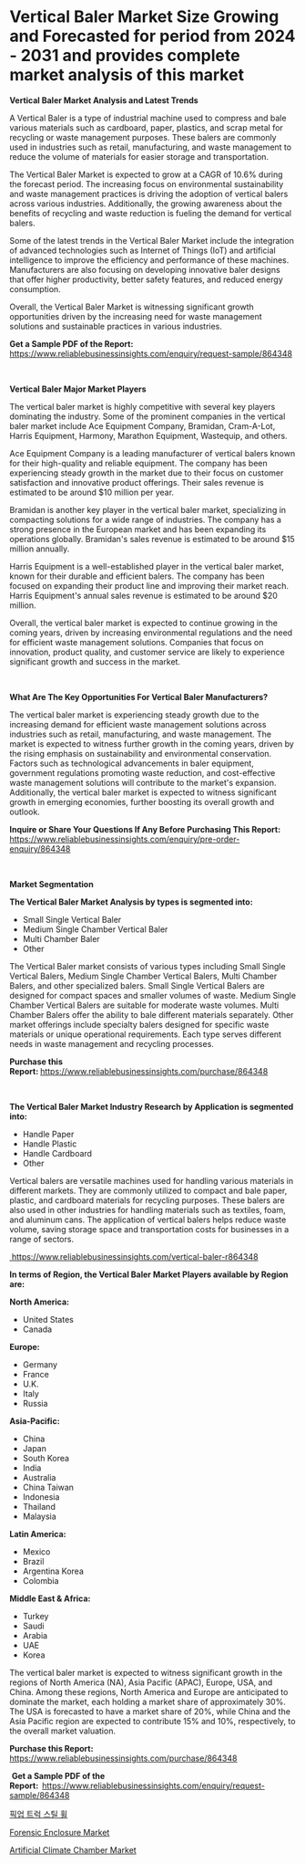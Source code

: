 <p><h1>Vertical Baler Market Size Growing and Forecasted for period from 2024 - 2031 and provides complete market analysis of this market</h1></p><p><strong>Vertical Baler Market Analysis and Latest Trends</strong></p>
<p><p>A Vertical Baler is a type of industrial machine used to compress and bale various materials such as cardboard, paper, plastics, and scrap metal for recycling or waste management purposes. These balers are commonly used in industries such as retail, manufacturing, and waste management to reduce the volume of materials for easier storage and transportation.</p><p>The Vertical Baler Market is expected to grow at a CAGR of 10.6% during the forecast period. The increasing focus on environmental sustainability and waste management practices is driving the adoption of vertical balers across various industries. Additionally, the growing awareness about the benefits of recycling and waste reduction is fueling the demand for vertical balers.</p><p>Some of the latest trends in the Vertical Baler Market include the integration of advanced technologies such as Internet of Things (IoT) and artificial intelligence to improve the efficiency and performance of these machines. Manufacturers are also focusing on developing innovative baler designs that offer higher productivity, better safety features, and reduced energy consumption.</p><p>Overall, the Vertical Baler Market is witnessing significant growth opportunities driven by the increasing need for waste management solutions and sustainable practices in various industries.</p></p>
<p><strong>Get a Sample PDF of the Report:&nbsp;</strong> <a href="https://www.reliablebusinessinsights.com/enquiry/request-sample/864348">https://www.reliablebusinessinsights.com/enquiry/request-sample/864348</a></p>
<p>&nbsp;</p>
<p><strong>Vertical Baler Major Market Players</strong></p>
<p><p>The vertical baler market is highly competitive with several key players dominating the industry. Some of the prominent companies in the vertical baler market include Ace Equipment Company, Bramidan, Cram-A-Lot, Harris Equipment, Harmony, Marathon Equipment, Wastequip, and others.</p><p>Ace Equipment Company is a leading manufacturer of vertical balers known for their high-quality and reliable equipment. The company has been experiencing steady growth in the market due to their focus on customer satisfaction and innovative product offerings. Their sales revenue is estimated to be around $10 million per year.</p><p>Bramidan is another key player in the vertical baler market, specializing in compacting solutions for a wide range of industries. The company has a strong presence in the European market and has been expanding its operations globally. Bramidan's sales revenue is estimated to be around $15 million annually.</p><p>Harris Equipment is a well-established player in the vertical baler market, known for their durable and efficient balers. The company has been focused on expanding their product line and improving their market reach. Harris Equipment's annual sales revenue is estimated to be around $20 million.</p><p>Overall, the vertical baler market is expected to continue growing in the coming years, driven by increasing environmental regulations and the need for efficient waste management solutions. Companies that focus on innovation, product quality, and customer service are likely to experience significant growth and success in the market.</p></p>
<p>&nbsp;</p>
<p><strong>What Are The Key Opportunities For Vertical Baler Manufacturers?</strong></p>
<p><p>The vertical baler market is experiencing steady growth due to the increasing demand for efficient waste management solutions across industries such as retail, manufacturing, and waste management. The market is expected to witness further growth in the coming years, driven by the rising emphasis on sustainability and environmental conservation. Factors such as technological advancements in baler equipment, government regulations promoting waste reduction, and cost-effective waste management solutions will contribute to the market's expansion. Additionally, the vertical baler market is expected to witness significant growth in emerging economies, further boosting its overall growth and outlook.</p></p>
<p><strong>Inquire or Share Your Questions If Any Before Purchasing This Report:</strong> <a href="https://www.reliablebusinessinsights.com/enquiry/pre-order-enquiry/864348">https://www.reliablebusinessinsights.com/enquiry/pre-order-enquiry/864348</a></p>
<p>&nbsp;</p>
<p><strong>Market Segmentation</strong></p>
<p><strong>The Vertical Baler Market Analysis by types is segmented into:</strong></p>
<p><ul><li>Small Single Vertical Baler</li><li>Medium Single Chamber Vertical Baler</li><li>Multi Chamber Baler</li><li>Other</li></ul></p>
<p><p>The Vertical Baler market consists of various types including Small Single Vertical Balers, Medium Single Chamber Vertical Balers, Multi Chamber Balers, and other specialized balers. Small Single Vertical Balers are designed for compact spaces and smaller volumes of waste. Medium Single Chamber Vertical Balers are suitable for moderate waste volumes. Multi Chamber Balers offer the ability to bale different materials separately. Other market offerings include specialty balers designed for specific waste materials or unique operational requirements. Each type serves different needs in waste management and recycling processes.</p></p>
<p><strong>Purchase this Report:&nbsp;</strong><a href="https://www.reliablebusinessinsights.com/purchase/864348">https://www.reliablebusinessinsights.com/purchase/864348</a></p>
<p>&nbsp;</p>
<p><strong>The Vertical Baler Market Industry Research by Application is segmented into:</strong></p>
<p><ul><li>Handle Paper</li><li>Handle Plastic</li><li>Handle Cardboard</li><li>Other</li></ul></p>
<p><p>Vertical balers are versatile machines used for handling various materials in different markets. They are commonly utilized to compact and bale paper, plastic, and cardboard materials for recycling purposes. These balers are also used in other industries for handling materials such as textiles, foam, and aluminum cans. The application of vertical balers helps reduce waste volume, saving storage space and transportation costs for businesses in a range of sectors.</p></p>
<p><a href="https://www.reliablebusinessinsights.com/vertical-baler-r864348">&nbsp;https://www.reliablebusinessinsights.com/vertical-baler-r864348</a></p>
<p><strong>In terms of Region, the Vertical Baler Market Players available by Region are:</strong></p>
<p>
    <p> <strong> North America: </strong>
        <ul>
            <li>United States</li>
            <li>Canada</li>
        </ul>
        </p> 
    <p> <strong> Europe: </strong>
        <ul>
            <li>Germany</li>
            <li>France</li>
            <li>U.K.</li>
            <li>Italy</li>
            <li>Russia</li>
        </ul>
        </p> 
    <p> <strong> Asia-Pacific: </strong>
        <ul>
            <li>China</li>
            <li>Japan</li>
            <li>South Korea</li>
            <li>India</li>
            <li>Australia</li>
            <li>China Taiwan</li>
            <li>Indonesia</li>
            <li>Thailand</li>
            <li>Malaysia</li>
        </ul>
        </p> 
    <p> <strong> Latin America: </strong>
        <ul>
            <li>Mexico</li>
            <li>Brazil</li>
            <li>Argentina Korea</li>
            <li>Colombia</li>
        </ul>
        </p> 
    <p> <strong> Middle East & Africa: </strong>
        <ul>
            <li>Turkey</li>
            <li>Saudi</li>
            <li>Arabia</li>
            <li>UAE</li>
            <li>Korea</li>
        </ul>
    </p>
    </p>
<p><p>The vertical baler market is expected to witness significant growth in the regions of North America (NA), Asia Pacific (APAC), Europe, USA, and China. Among these regions, North America and Europe are anticipated to dominate the market, each holding a market share of approximately 30%. The USA is forecasted to have a market share of 20%, while China and the Asia Pacific region are expected to contribute 15% and 10%, respectively, to the overall market valuation.</p></p>
<p><strong>Purchase this Report: </strong><a href="https://www.reliablebusinessinsights.com/purchase/864348">https://www.reliablebusinessinsights.com/purchase/864348</a></p>
<p>&nbsp;<strong>Get a Sample PDF of the Report:&nbsp;&nbsp;</strong><a href="https://www.reliablebusinessinsights.com/enquiry/request-sample/864348">https://www.reliablebusinessinsights.com/enquiry/request-sample/864348</a></p>
<p><strong></strong></p>
<p><p><a href="https://github.com/sougarounis/Market-Research-Report-List-4/blob/main/2576082169020.md">픽업 트럭 스틸 휠</a></p><p><a href="https://github.com/zcbxbnir25/Market-Research-Report-List-1/blob/main/forensic-enclosure-market.md">Forensic Enclosure Market</a></p><p><a href="https://github.com/brendafegmorris532/Market-Research-Report-List-1/blob/main/artificial-climate-chamber-market.md">Artificial Climate Chamber Market</a></p></p>